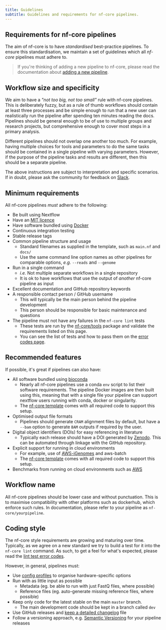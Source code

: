 ```yaml
---
title: Guidelines
subtitle: Guidelines and requirements for nf-core pipelines.
---
```


## Requirements for nf-core pipelines

The aim of nf-core is to have _standardised_ best-practice pipelines.
To ensure this standardisation, we maintain a set of guidelines which all _nf-core_
pipelines must adhere to.

> If you're thinking of adding a new pipeline to nf-core, please read the documentation
> about [adding a new pipeline](adding_pipelines.md).

## Workflow size and specificity

We aim to have a _"not too big, not too small"_ rule with nf-core pipelines.
This is deliberately fuzzy, but as a rule of thumb workflows should contain at
least three processes and be simple enough to run that a new user
can realistically run the pipeline after spending ten minutes reading the docs.
Pipelines should be general enough to be of use to multiple groups and research
projects, but comprehensive enough to cover most steps in a primary analysis.

Different pipelines should not overlap one another too much. For example, having
multiple choices for tools and parameters to do the same tasks should be contained
in a single pipeline with varying parameters. However, if the purpose of the
pipeline tasks and results are different, then this should be a separate pipeline.

The above instructions are subject to interpretation and specific scenarios.
If in doubt, please ask the community for feedback on [Slack](https://nf-co.re/join/slack).

## Minimum requirements

All nf-core pipelines _must_ adhere to the following:

* Be built using Nextflow
* Have an [MIT licence](https://choosealicense.com/licenses/mit/)
* Have software bundled using [Docker](https://www.docker.com/)
* Continuous integration testing
* Stable release tags
* Common pipeline structure and usage
  * Standard filenames as supplied in the template, such as `main.nf` and `docs/`
  * Use the same command line option names as other pipelines for comparable options, _e.g._ `--reads` and `--genome`
* Run in a single command
  * _i.e._ Not multiple separate workflows in a single repository
  * It is ok to have workflows that use the output of _another_ nf-core pipeline as input
* Excellent documentation and GitHub repository keywords
* A responsible contact person / GitHub username
  * This will typically be the main person behind the pipeline development
  * This person should be responsible for basic maintenance and questions
* The pipeline must not have any failures in the `nf-core lint` tests
  * These tests are run by the [nf-core/tools](https://github.com/nf-core/tools) package and validate the requirements listed on this page.
  * You can see the list of tests and how to pass them on the [error codes page](https://nf-co.re/errors).

## Recommended features

If possible, it's great if pipelines can also have:

* All software bundled using [bioconda](https://bioconda.github.io/)
  * Nearly all nf-core pipelines use a conda `env` script to list their software requirements.
    The pipeline Docker images are then built using this, meaning that with a single file your pipeline can support nextflow users running with conda, docker or singularity.
  * The [nf-core template](/tools#creating-a-new-workflow) comes with all required code to support this setup.
* Optimised output file formats
  * Pipelines should generate `CRAM` alignment files by default, but have a `--bam` option to generate `BAM` outputs if required by the user.
* Digital object identifiers (DOIs) for easy referencing in literature
  * Typically each release should have a DOI generated by [Zenodo](https://zenodo.org/). This can be automated through linkage with the GitHub repository.
* Explicit support for running in cloud environments
  * For example, use of [AWS-iGenomes](https://ewels.github.io/AWS-iGenomes/) and aws-batch
  * The [nf-core template](/tools#creating-a-new-workflow) comes with all required code to support this setup.
* Benchmarks from running on cloud environments such as [AWS](https://aws.amazon.com/)

## Workflow name

All nf-core pipelines should be lower case and without punctuation.
This is to maximise compatibility with other platforms such as dockerhub, which enforce such rules.
In documentation, please refer to your pipeline as `nf-core/yourpipeline`.

## Coding style

The nf-core style requirements are growing and maturing over time.
Typically, as we agree on a new standard we try to build a test for it into the `nf-core lint` command.
As such, to get a feel for what's expected, please read the [lint test error codes](https://nf-co.re/errors).

However, in general, pipelines must:

* Use [config profiles](https://www.nextflow.io/docs/latest/config.html) to organise hardware-specific options
* Run with as little input as possible
  * Metadata (eg. be able to run with just FastQ files, where possible)
  * Reference files (eg. auto-generate missing reference files, where possible)
* Keep only code for the latest stable on the main `master` branch.
  * The main development code should be kept in a branch called `dev`
* Use GitHub releases and [keep a detailed changelog](https://keepachangelog.com/en/1.0.0/) file
* Follow a versioning approach, e.g. [Semantic Versioning](https://semver.org/) for your pipeline releases
